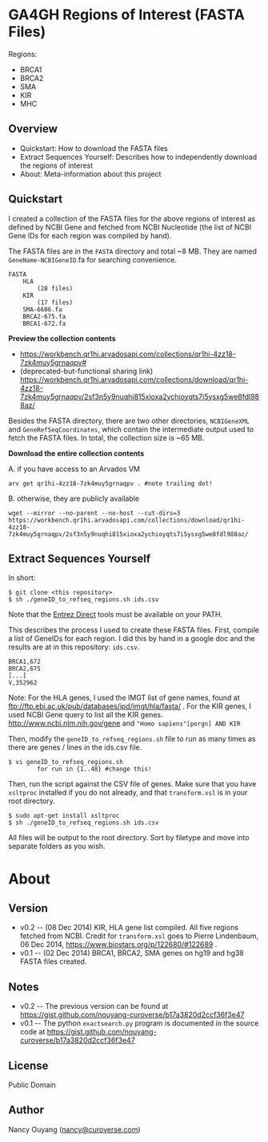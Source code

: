 GA4GH Regions of Interest (FASTA Files)
==========
Regions:
* BRCA1
* BRCA2
* SMA
* KIR
* MHC

Overview
----------
* Quickstart: How to download the FASTA files
* Extract Sequences Yourself: Describes how to independently download the regions of interest 
* About: Meta-information about this project

Quickstart
----------
I created a collection of the FASTA files for the above regions of interest as defined by NCBI Gene and fetched from NCBI Nucleotide (the list of NCBI Gene IDs for each region was compiled by hand).

The FASTA files are in the `FASTA` directory and total ~8 MB. They are named `GeneName-NCBIGeneID`.fa for searching convenience.

    FASTA
	    HLA
		    (28 files)
	    KIR
		    (17 files)
	    SMA-6606.fa
	    BRCA2-675.fa
	    BRCA1-672.fa

**Preview the collection contents**

*  https://workbench.qr1hi.arvadosapi.com/collections/qr1hi-4zz18-7zk4muy5grnaqpv#
* (deprecated-but-functional sharing link) https://workbench.qr1hi.arvadosapi.com/collections/download/qr1hi-4zz18-7zk4muy5grnaqpv/2sf3n5y9nuqhi815xioxa2ychioyqts7i5ysxg5we8fdl988az/

Besides the FASTA directory, there are two other directories, `NCBIGeneXML` and `GeneRefSeqCoordinates`, which contain the intermediate output used to fetch the FASTA files. In total, the collection size is ~65 MB.

**Download the entire collection contents**

A. if you have access to an Arvados VM
    
    arv get qr1hi-4zz18-7zk4muy5grnaqpv . #note trailing dot!

B. otherwise, they are publicly available

    wget --mirror --no-parent --no-host --cut-dirs=3 https://workbench.qr1hi.arvadosapi.com/collections/download/qr1hi-4zz18-7zk4muy5grnaqpv/2sf3n5y9nuqhi815xioxa2ychioyqts7i5ysxg5we8fdl988az/



Extract Sequences Yourself
-----------
In short:

    $ git clone <this repository>
    $ sh ./geneID_to_refseq_regions.sh ids.csv


Note that the [Entrez Direct](http://www.ncbi.nlm.nih.gov/books/NBK179288/) tools must be available on your PATH.

This describes the process I used to create these FASTA files.
First, compile a list of GeneIDs for each region. I did this by hand in a google doc and the results are at in this repository: `ids.csv`.

    BRCA1,672
    BRCA2,675
    [...]
    V,352962
		
Note: For the HLA genes, I used the IMGT list of gene names, found at ftp://ftp.ebi.ac.uk/pub/databases/ipd/imgt/hla/fasta/ . For the KIR genes, I used NCBI Gene query to list all the KIR genes. http://www.ncbi.nlm.nih.gov/gene and `"Homo sapiens"[porgn] AND KIR`

Then, modify the `geneID_to_refseq_regions.sh` file to run as many times as there are genes / lines in the ids.csv file.

    $ vi geneID_to_refseq_regions.sh
		    for run in {1..48} #change this!

Then, run the script against the CSV file of genes. Make sure that you have `xsltproc` installed if you do not already, and that `transform.xsl` is in your root directory.

    $ sudo apt-get install xsltproc
    $ sh ./geneID_to_refseq_regions.sh ids.csv

All files will be output to the root directory. Sort by filetype and move into separate folders as you wish.


About
==========
Version
----------
* v0.2 -- (08 Dec 2014)
KIR, HLA gene list compiled. All five regions fetched from NCBI. Credit for `transform.xsl` goes to Pierre Lindenbaum, 06 Dec 2014, https://www.biostars.org/p/122680/#122689 .
* v0.1 -- (02 Dec 2014) 
BRCA1, BRCA2, SMA genes on hg19 and hg38 FASTA files created. 

Notes
----------
* v0.2 -- The previous version can be found at https://gist.github.com/nouyang-curoverse/b17a3820d2ccf36f3e47
* v0.1 -- The python `exactsearch.py` program is documented in the source code at https://gist.github.com/nouyang-curoverse/b17a3820d2ccf36f3e47

License
----------
Public Domain

Author
----------
Nancy Ouyang (nancy@curoverse.com)
